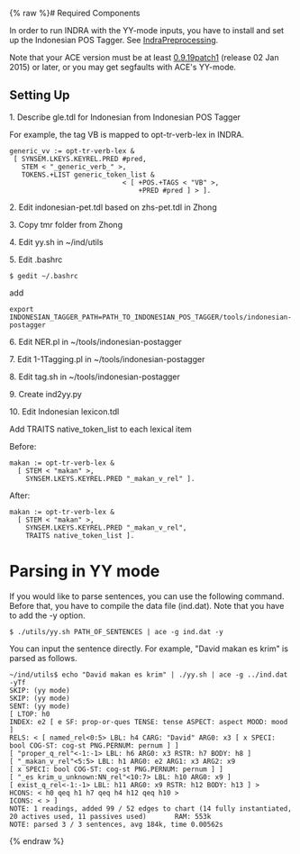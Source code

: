 {% raw %}# Required Components

In order to run INDRA with the YY-mode inputs, you have to install and
set up the Indonesian POS Tagger. See
[IndraPreprocessing](https://blog.inductorsoftware.com/docsproto/garage/IndraPreprocessing).

Note that your ACE version must be at least
[0.9.19patch1](http://sweaglesw.org/linguistics/ace/download/ace-0.9.19patch1-x86-64.tar.gz)
(release 02 Jan 2015) or later, or you may get segfaults with ACE's
YY-mode.

## Setting Up

1\. Describe gle.tdl for Indonesian from Indonesian POS Tagger

For example, the tag VB is mapped to opt-tr-verb-lex in INDRA.

    generic_vv := opt-tr-verb-lex &
     [ SYNSEM.LKEYS.KEYREL.PRED #pred,
       STEM < "_generic_verb_" >,
       TOKENS.+LIST generic_token_list & 
                                < [ +POS.+TAGS < "VB" >,
                                    +PRED #pred ] > ].

2\. Edit indonesian-pet.tdl based on zhs-pet.tdl in Zhong

3\. Copy tmr folder from Zhong

4\. Edit yy.sh in \~/ind/utils

5\. Edit .bashrc

    $ gedit ~/.bashrc

add

    export INDONESIAN_TAGGER_PATH=PATH_TO_INDONESIAN_POS_TAGGER/tools/indonesian-postagger

6\. Edit NER.pl in \~/tools/indonesian-postagger

7\. Edit 1-1Tagging.pl in \~/tools/indonesian-postagger

8\. Edit tag.sh in \~/tools/indonesian-postagger

9\. Create ind2yy.py

10\. Edit Indonesian lexicon.tdl

Add TRAITS native\_token\_list to each lexical item

Before:

    makan := opt-tr-verb-lex &
      [ STEM < "makan" >,
        SYNSEM.LKEYS.KEYREL.PRED "_makan_v_rel" ].

After:

    makan := opt-tr-verb-lex &
      [ STEM < "makan" >,
        SYNSEM.LKEYS.KEYREL.PRED "_makan_v_rel",
        TRAITS native_token_list ].

# Parsing in YY mode

If you would like to parse sentences, you can use the following command.
Before that, you have to compile the data file (ind.dat). Note that you
have to add the -y option.

    $ ./utils/yy.sh PATH_OF_SENTENCES | ace -g ind.dat -y

You can input the sentence directly. For example, "David makan es krim"
is parsed as follows.

    ~/ind/utils$ echo "David makan es krim" | ./yy.sh | ace -g ../ind.dat -yTf
    SKIP: (yy mode)
    SKIP: (yy mode)
    SENT: (yy mode) 
    [ LTOP: h0 
    INDEX: e2 [ e SF: prop-or-ques TENSE: tense ASPECT: aspect MOOD: mood ] 
    RELS: < [ named_rel<0:5> LBL: h4 CARG: "David" ARG0: x3 [ x SPECI: bool COG-ST: cog-st PNG.PERNUM: pernum ] ]  
    [ "proper_q_rel"<-1:-1> LBL: h6 ARG0: x3 RSTR: h7 BODY: h8 ]  
    [ "_makan_v_rel"<5:5> LBL: h1 ARG0: e2 ARG1: x3 ARG2: x9 
    [ x SPECI: bool COG-ST: cog-st PNG.PERNUM: pernum ] ]  
    [ "_es krim_u_unknown:NN_rel"<10:7> LBL: h10 ARG0: x9 ]  
    [ exist_q_rel<-1:-1> LBL: h11 ARG0: x9 RSTR: h12 BODY: h13 ] > 
    HCONS: < h0 qeq h1 h7 qeq h4 h12 qeq h10 > 
    ICONS: < > ] 
    NOTE: 1 readings, added 99 / 52 edges to chart (14 fully instantiated, 20 actives used, 11 passives used)       RAM: 553k
    NOTE: parsed 3 / 3 sentences, avg 184k, time 0.00562s
<update date omitted for speed>{% endraw %}